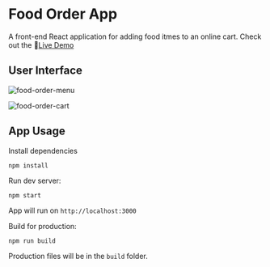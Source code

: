 # Food Order App
A front-end React application for adding food itmes to an online cart. Check out the :link:[Live Demo]()

## User Interface

![food-order-menu](https://github.com/sidneyshafer/food-order-app/assets/66838571/41fb1b72-53f1-4112-8cc0-d4f484d2a385)

![food-order-cart](https://github.com/sidneyshafer/food-order-app/assets/66838571/18cbeeaa-63ea-41be-8e25-06f7dff312d2)

## App Usage
Install dependencies
```
npm install
```
Run dev server:
```
npm start
```
App will run on `http://localhost:3000`

Build for production:
```
npm run build
```
Production files will be in the `build` folder.
